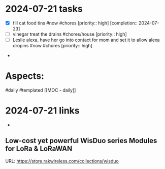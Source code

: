 
# 2024-07-21 tasks

- [x] fill cat food tins #now #chores  [priority:: high]  [completion:: 2024-07-23]
- [ ] vinegar treat the drains #chores/house [priority:: high] 
- [ ] Leslie alexa,  have her go into contact for mom and set it to allow alexa dropins #now #chores [priority:: high] 
- 

# Aspects:
#daily #templated
[[MOC - daily]]

# 2024-07-21 links
- 


## Low-cost yet powerful WisDuo series Modules for LoRa & LoRaWAN
URL: https://store.rakwireless.com/collections/wisduo
